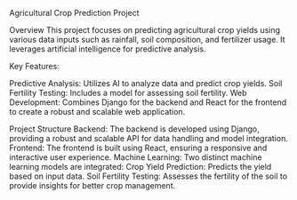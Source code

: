 Agricultural Crop Prediction Project

Overview
This project focuses on predicting agricultural crop yields using various data inputs such as rainfall, soil composition, and fertilizer usage. It leverages artificial intelligence for predictive analysis.

Key Features:

Predictive Analysis: Utilizes AI to analyze data and predict crop yields.
Soil Fertility Testing: Includes a model for assessing soil fertility.
Web Development: Combines Django for the backend and React for the frontend to create a robust and scalable web application.

Project Structure
Backend: The backend is developed using Django, providing a robust and scalable API for data handling and model integration.
Frontend: The frontend is built using React, ensuring a responsive and interactive user experience.
Machine Learning: Two distinct machine learning models are integrated:
Crop Yield Prediction: Predicts the yield based on input data.
Soil Fertility Testing: Assesses the fertility of the soil to provide insights for better crop management.
